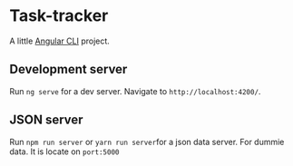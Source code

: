 # Task-tracker

A little [Angular CLI](https://github.com/angular/angular-cli) project.

## Development server

Run `ng serve` for a dev server. Navigate to `http://localhost:4200/`.

## JSON server
Run `npm run server` or `yarn run server`for a json data server. For dummie data. It is locate on `port:5000`  

 
